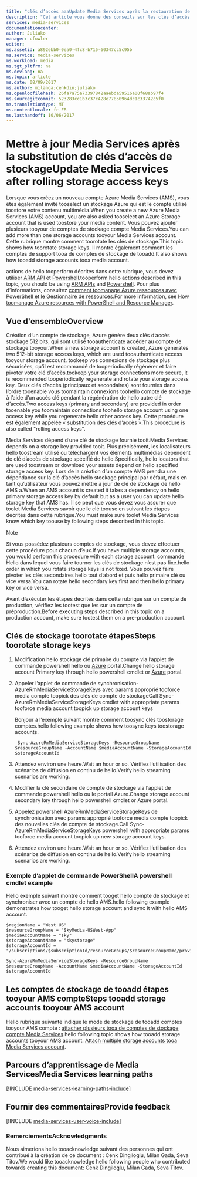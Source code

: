 ```yaml
---
title: "clés d’accès aaaUpdate Media Services après la restauration de stockage | Documents Microsoft"
description: "Cet article vous donne des conseils sur les clés d’accès comment tooupdate Media Services après la restauration du stockage."
services: media-services
documentationcenter: 
author: Juliako
manager: cfowler
editor: 
ms.assetid: a892ebb0-0ea0-4fc8-b715-60347cc5c95b
ms.service: media-services
ms.workload: media
ms.tgt_pltfrm: na
ms.devlang: na
ms.topic: article
ms.date: 08/09/2017
ms.author: milanga;cenkdin;juliako
ms.openlocfilehash: 26fa7a75a73397842aaebda59516a00f68ab97f4
ms.sourcegitcommit: 523283cc1b3c37c428e77850964dc1c33742c5f0
ms.translationtype: MT
ms.contentlocale: fr-FR
ms.lasthandoff: 10/06/2017
---
```

# <a name="update-media-services-after-rolling-storage-access-keys"></a><span data-ttu-id="68c73-103">Mettre à jour Media Services après la substitution de clés d’accès de stockage</span><span class="sxs-lookup"><span data-stu-id="68c73-103">Update Media Services after rolling storage access keys</span></span>

<span data-ttu-id="68c73-104">Lorsque vous créez un nouveau compte Azure Media Services (AMS), vous êtes également invité tooselect un stockage Azure qui est le compte utilisé toostore votre contenu multimédia.</span><span class="sxs-lookup"><span data-stu-id="68c73-104">When you create a new Azure Media Services (AMS) account, you are also asked tooselect an Azure Storage account that is used toostore your media content.</span></span> <span data-ttu-id="68c73-105">Vous pouvez ajouter plusieurs tooyour de comptes de stockage compte Media Services.</span><span class="sxs-lookup"><span data-stu-id="68c73-105">You can add more than one storage accounts tooyour Media Services account.</span></span> <span data-ttu-id="68c73-106">Cette rubrique montre comment toorotate les clés de stockage.</span><span class="sxs-lookup"><span data-stu-id="68c73-106">This topic shows how toorotate storage keys.</span></span> <span data-ttu-id="68c73-107">Il montre également comment les comptes de support tooa de comptes de stockage de tooadd.</span><span class="sxs-lookup"><span data-stu-id="68c73-107">It also shows how tooadd storage accounts tooa media account.</span></span> 

<span data-ttu-id="68c73-108">actions de hello tooperform décrites dans cette rubrique, vous devez utiliser [ARM API](https://docs.microsoft.com/rest/api/media/mediaservice) et [Powershell](https://docs.microsoft.com/powershell/resourcemanager/azurerm.media/v0.3.2/azurerm.media).</span><span class="sxs-lookup"><span data-stu-id="68c73-108">tooperform hello actions described in this topic, you should be using [ARM APIs](https://docs.microsoft.com/rest/api/media/mediaservice) and [Powershell](https://docs.microsoft.com/powershell/resourcemanager/azurerm.media/v0.3.2/azurerm.media).</span></span>  <span data-ttu-id="68c73-109">Pour plus d’informations, consultez [comment toomanage Azure ressources avec PowerShell et le Gestionnaire de ressources](../azure-resource-manager/powershell-azure-resource-manager.md).</span><span class="sxs-lookup"><span data-stu-id="68c73-109">For more information, see [How toomanage Azure resources with PowerShell and Resource Manager](../azure-resource-manager/powershell-azure-resource-manager.md).</span></span>

## <a name="overview"></a><span data-ttu-id="68c73-110">Vue d'ensemble</span><span class="sxs-lookup"><span data-stu-id="68c73-110">Overview</span></span>

<span data-ttu-id="68c73-111">Création d’un compte de stockage, Azure génère deux clés d’accès stockage 512 bits, qui sont utilisé tooauthenticate accéder au compte de stockage tooyour.</span><span class="sxs-lookup"><span data-stu-id="68c73-111">When a new storage account is created, Azure generates two 512-bit storage access keys, which are used tooauthenticate access tooyour storage account.</span></span> <span data-ttu-id="68c73-112">tookeep vos connexions de stockage plus sécurisées, qu'il est recommandé de tooperiodically régénérer et faire pivoter votre clé d’accès.</span><span class="sxs-lookup"><span data-stu-id="68c73-112">tookeep your storage connections more secure, it is recommended tooperiodically regenerate and rotate your storage access key.</span></span> <span data-ttu-id="68c73-113">Deux clés d’accès (principaux et secondaires) sont fournies dans l’ordre tooenable vous toomaintain connexions toohello compte de stockage à l’aide d’un accès clé pendant la régénération de hello autre clé d’accès.</span><span class="sxs-lookup"><span data-stu-id="68c73-113">Two access keys (primary and secondary) are provided in order tooenable you toomaintain connections toohello storage account using one access key while you regenerate hello other access key.</span></span> <span data-ttu-id="68c73-114">Cette procédure est également appelée « substitution des clés d’accès ».</span><span class="sxs-lookup"><span data-stu-id="68c73-114">This procedure is also called "rolling access keys".</span></span>

<span data-ttu-id="68c73-115">Media Services dépend d’une clé de stockage fournie tooit.</span><span class="sxs-lookup"><span data-stu-id="68c73-115">Media Services depends on a storage key provided tooit.</span></span> <span data-ttu-id="68c73-116">Plus précisément, les localisateurs hello toostream utilisé ou téléchargent vos éléments multimédias dépendent de clé d’accès de stockage spécifié de hello.</span><span class="sxs-lookup"><span data-stu-id="68c73-116">Specifically, hello locators that are used toostream or download your assets depend on hello specified storage access key.</span></span> <span data-ttu-id="68c73-117">Lors de la création d’un compte AMS prendra une dépendance sur la clé d’accès hello stockage principal par défaut, mais en tant qu’utilisateur vous pouvez mettre à jour de clé de stockage de hello AMS a.</span><span class="sxs-lookup"><span data-stu-id="68c73-117">When an AMS account is created it takes a dependency on hello primary storage access key by default but as a user you can update hello storage key that AMS has.</span></span> <span data-ttu-id="68c73-118">Il se peut que vous devez vous assurer que toolet Media Services savoir quelle clé toouse en suivant les étapes décrites dans cette rubrique.</span><span class="sxs-lookup"><span data-stu-id="68c73-118">You must make sure toolet Media Services know which key toouse by following steps described in this topic.</span></span>  

>[!NOTE]
> <span data-ttu-id="68c73-119">Si vous possédez plusieurs comptes de stockage, vous devez effectuer cette procédure pour chacun d’eux.</span><span class="sxs-lookup"><span data-stu-id="68c73-119">If you have multiple storage accounts, you would perform this procedure with each storage account.</span></span> <span data-ttu-id="68c73-120">commande Hello dans lequel vous faire tourner les clés de stockage n’est pas fixe.</span><span class="sxs-lookup"><span data-stu-id="68c73-120">hello order in which you rotate storage keys is not fixed.</span></span> <span data-ttu-id="68c73-121">Vous pouvez faire pivoter les clés secondaires hello tout d’abord et puis hello primaire clé ou vice versa.</span><span class="sxs-lookup"><span data-stu-id="68c73-121">You can rotate hello secondary key first and then hello primary key or vice versa.</span></span>
>
> <span data-ttu-id="68c73-122">Avant d’exécuter les étapes décrites dans cette rubrique sur un compte de production, vérifiez les tootest que les sur un compte de préproduction.</span><span class="sxs-lookup"><span data-stu-id="68c73-122">Before executing steps described in this topic on a production account, make sure tootest them on a pre-production account.</span></span>
>

## <a name="steps-toorotate-storage-keys"></a><span data-ttu-id="68c73-123">Clés de stockage toorotate étapes</span><span class="sxs-lookup"><span data-stu-id="68c73-123">Steps toorotate storage keys</span></span> 
 
 1. <span data-ttu-id="68c73-124">Modification hello stockage clé primaire du compte via l’applet de commande powershell hello ou [Azure](https://portal.azure.com/) portal.</span><span class="sxs-lookup"><span data-stu-id="68c73-124">Change hello storage account Primary key through hello powershell cmdlet or [Azure](https://portal.azure.com/) portal.</span></span>
 2. <span data-ttu-id="68c73-125">Appeler l’applet de commande de synchronisation-AzureRmMediaServiceStorageKeys avec params approprié tooforce media compte toopick des clés de compte de stockage</span><span class="sxs-lookup"><span data-stu-id="68c73-125">Call Sync-AzureRmMediaServiceStorageKeys cmdlet with appropriate params tooforce media account toopick up storage account keys</span></span>
 
    <span data-ttu-id="68c73-126">Bonjour à l’exemple suivant montre comment toosync clés toostorage comptes.</span><span class="sxs-lookup"><span data-stu-id="68c73-126">hello following example shows how toosync keys toostorage accounts.</span></span>
  
         Sync-AzureRmMediaServiceStorageKeys -ResourceGroupName $resourceGroupName -AccountName $mediaAccountName -StorageAccountId $storageAccountId
  
 3. <span data-ttu-id="68c73-127">Attendez environ une heure.</span><span class="sxs-lookup"><span data-stu-id="68c73-127">Wait an hour or so.</span></span> <span data-ttu-id="68c73-128">Vérifiez l’utilisation des scénarios de diffusion en continu de hello.</span><span class="sxs-lookup"><span data-stu-id="68c73-128">Verify hello streaming scenarios are working.</span></span>
 4. <span data-ttu-id="68c73-129">Modifier la clé secondaire de compte de stockage via l’applet de commande powershell hello ou le portail Azure.</span><span class="sxs-lookup"><span data-stu-id="68c73-129">Change storage account secondary key through hello powershell cmdlet or Azure portal.</span></span>
 5. <span data-ttu-id="68c73-130">Appelez powershell AzureRmMediaServiceStorageKeys de synchronisation avec params approprié tooforce media compte toopick des nouvelles clés de compte de stockage.</span><span class="sxs-lookup"><span data-stu-id="68c73-130">Call Sync-AzureRmMediaServiceStorageKeys powershell with appropriate params tooforce media account toopick up new storage account keys.</span></span> 
 6. <span data-ttu-id="68c73-131">Attendez environ une heure.</span><span class="sxs-lookup"><span data-stu-id="68c73-131">Wait an hour or so.</span></span> <span data-ttu-id="68c73-132">Vérifiez l’utilisation des scénarios de diffusion en continu de hello.</span><span class="sxs-lookup"><span data-stu-id="68c73-132">Verify hello streaming scenarios are working.</span></span>
 
### <a name="a-powershell-cmdlet-example"></a><span data-ttu-id="68c73-133">Exemple d’applet de commande PowerShell</span><span class="sxs-lookup"><span data-stu-id="68c73-133">A powershell cmdlet example</span></span> 

<span data-ttu-id="68c73-134">Hello exemple suivant montre comment tooget hello compte de stockage et synchroniser avec un compte de hello AMS.</span><span class="sxs-lookup"><span data-stu-id="68c73-134">hello following example demonstrates how tooget hello storage account and sync it with hello AMS account.</span></span>

    $regionName = "West US"
    $resourceGroupName = "SkyMedia-USWest-App"
    $mediaAccountName = "sky"
    $storageAccountName = "skystorage"
    $storageAccountId = "/subscriptions/$subscriptionId/resourceGroups/$resourceGroupName/providers/Microsoft.Storage/storageAccounts/$storageAccountName"

    Sync-AzureRmMediaServiceStorageKeys -ResourceGroupName $resourceGroupName -AccountName $mediaAccountName -StorageAccountId $storageAccountId

 
## <a name="steps-tooadd-storage-accounts-tooyour-ams-account"></a><span data-ttu-id="68c73-135">Les comptes de stockage de tooadd étapes tooyour AMS compte</span><span class="sxs-lookup"><span data-stu-id="68c73-135">Steps tooadd storage accounts tooyour AMS account</span></span>

<span data-ttu-id="68c73-136">Hello rubrique suivante indique le mode de stockage de tooadd comptes tooyour AMS compte : [attacher plusieurs tooa de comptes de stockage compte Media Services](meda-services-managing-multiple-storage-accounts.md).</span><span class="sxs-lookup"><span data-stu-id="68c73-136">hello following topic shows how tooadd storage accounts tooyour AMS account: [Attach multiple storage accounts tooa Media Services account](meda-services-managing-multiple-storage-accounts.md).</span></span>

## <a name="media-services-learning-paths"></a><span data-ttu-id="68c73-137">Parcours d’apprentissage de Media Services</span><span class="sxs-lookup"><span data-stu-id="68c73-137">Media Services learning paths</span></span>
[!INCLUDE [media-services-learning-paths-include](../../includes/media-services-learning-paths-include.md)]

## <a name="provide-feedback"></a><span data-ttu-id="68c73-138">Fournir des commentaires</span><span class="sxs-lookup"><span data-stu-id="68c73-138">Provide feedback</span></span>
[!INCLUDE [media-services-user-voice-include](../../includes/media-services-user-voice-include.md)]

### <a name="acknowledgments"></a><span data-ttu-id="68c73-139">Remerciements</span><span class="sxs-lookup"><span data-stu-id="68c73-139">Acknowledgments</span></span>
<span data-ttu-id="68c73-140">Nous aimerions hello tooacknowledge suivant des personnes qui ont contribué à la création de ce document : Cenk Dingiloglu, Milan Gada, Seva Titov.</span><span class="sxs-lookup"><span data-stu-id="68c73-140">We would like tooacknowledge hello following people who contributed towards creating this document: Cenk Dingiloglu, Milan Gada, Seva Titov.</span></span>
